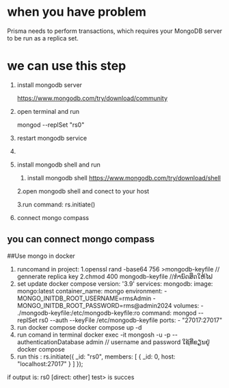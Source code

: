 # when you have problem
Prisma needs to perform transactions, which requires your MongoDB server to be run as a replica set. 

# we can use this step
1. install mongodb server
   
    https://www.mongodb.com/try/download/community

2. open terminal and run
   
    mongod --replSet "rs0"
   
3. restart mongodb service
4. 
5. install mongodb shell and run
   
      1. install mongodb shell
            https://www.mongodb.com/try/download/shell
      
      2.open mongodb shell and conect to your host
   
      3.run command: rs.initiate()
   
6. connect mongo compass
## you can connect mongo compass



##Use mongo in docker 
1. runcomand in project:
   1.openssl rand -base64 756 >mongodb-keyfile // gennerate replica key
   2.chmod 400 mongodb-keyfile //ກຳນົດສຶດໃຫ້ໄຟ
3. set update docker compose
   version: '3.9'
   services:
     mongodb:
       image: mongo:latest
       container_name: mongo
       environment:
         - MONGO_INITDB_ROOT_USERNAME=rmsAdmin
         - MONGO_INITDB_ROOT_PASSWORD=rms@admin2024
       volumes:
         - ./mongodb-keyfile:/etc/mongodb-keyfile:ro
       command: mongod --replSet rs0 --auth --keyFile /etc/mongodb-keyfile
       ports:
         - "27017:27017"
4. run docker compose
   docker compose up -d
5. run comand in terminal
   docker exec -it <containername> mongosh -u <username> -p <passaword> --authenticationDatabase admin // username and password ໃຊ້ທີ່ຂຽນຢູ່ docker compose
6. run this :
   rs.initiate({
  _id: "rs0",
  members: [
    { _id: 0, host: "localhost:27017" }
  ]
});

if output is: rs0 [direct: other] test> is succes
